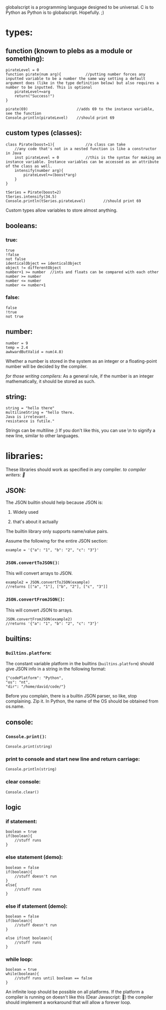 globalscript is a programming language designed to be universal. C is to Python as Python is to globalscript. Hopefully. ;)

# types:

## function (known to plebs as a module or something):
```
pirateLevel = 0
function pirate(num arg){			//putting number forces any inputted variable to be a number the same way setting a default argument does (like in the type definition below) but also requires a number to be inputted. This is optional
	pirateLevel+=arg
	return("Success!")
}

pirate(69)						//adds 69 to the instance variable, see the function
Console.println(pirateLevel)	//should print 69
```

## custom types (classes):
```
class Pirate(boost=1){				//a class can take
	//any code that's not in a nested function is like a constructor in Java
	inst pirateLevel = 0 			//this is the syntax for making an instance variable. Instance variables can be accessed as an attribute of the class as well.
	intensify(number arg){			
		pirateLevel+=(boost*arg)
	}
}

tSeries = Pirate(boost=2)
tSeries.intensify(34.5)
Console.println(tSeries.pirateLevel)		//should print 69
```
Custom types allow variables to store almost anything.

## booleans:
	
### true:
```
true
!false
not false
identicalObject == identicalObject
object != differentObject
number+1 >= number	//ints and floats can be compared with each other
number >= number
number <= number
number <= number+1
```

### false:
```
false
!true
not true
```


## number:
```
number = 9
temp = 2.4
awkwardButValid = num(4.8)
```
Whether a number is stored in the system as an integer or a floating-point number will be decided by the compiler.

*for those writing compilers:* As a general rule, if the number is an integer mathematically, it should be stored as such.

## string:
```
string = "hello there"
multilineString = "hello there.
Java is irrelevant.
resistance is futile."
```
Strings can be multiline ;)
If you don't like this, you can use \n to signify a new line, similar to other languages.


# libraries:
These libraries should work as specified in any compiler.
*to compiler writers: 👀*

## JSON:

The JSON builtin should help because JSON is:

1. Widely used

2. that's about it actually

The builtin library only supports name/value pairs.

Assume the following for the entire JSON section:
```
example = '{"a": "1", "b": "2", "c": "3"}'
```


### `JSON.convertToJSON()`:
This will convert arrays to JSON.
```
example2 = JSON.convertToJSON(example)
//returns [["a", "1"], ["b", "2"], ["c", "3"]]
```

### `JSON.convertFromJSON()`:
This will convert JSON to arrays.
```
JSON.convertFromJSON(example2)
//returns '{"a": "1", "b": "2", "c": "3"}'
```

## builtins:

### `Builtins.platform`:
The constant variable platform in the builtins (`builtins.platform`) should give JSON info in a string in the following format:
```
{"codePlatform": "Python",
"os": "nt",
"dir": "/home/david/code/"}
```
Before you complain, there is a builtin JSON parser, so like, stop complaining. Zip it.
In Python, the name of the OS should be obtained from os.name.

## console:

### `Console.print()`:
```
Console.print(string)
```

### print to console and start new line and return carriage:
```
Console.println(string)
```

### clear console:
```
Console.clear()
```

## logic

### if statement:
```
boolean = true
if(boolean){
	//stuff runs
}
```

### else statement (demo):
```
boolean = false
if(boolean){
	//stuff doesn't run
}
else{
	//stuff runs
}
```

### else if statement (demo):
```
boolean = false
if(boolean){
	//stuff doesn't run
}

else if(not boolean){
	//stuff runs
}
```

### while loop:
```
boolean = true
while(boolean){
	//stuff runs until boolean == false
}
```
An infinite loop should be possible on all platforms. If the platform a compiler is running on doesn't like this (Dear Javascript: 👀) the compiler should implement a workaround that will allow a forever loop.

